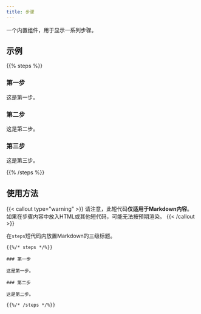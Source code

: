 ```yaml
---
title: 步骤
---
```


一个内置组件，用于显示一系列步骤。

## 示例

{{% steps %}}

### 第一步

这是第一步。

### 第二步

这是第二步。

### 第三步

这是第三步。

{{% /steps %}}


## 使用方法

{{< callout type="warning" >}}
  请注意，此短代码**仅适用于Markdown内容**。
  如果在步骤内容中放入HTML或其他短代码，可能无法按预期渲染。
{{< /callout >}}

在`steps`短代码内放置Markdown的三级标题。

```
{{%/* steps */%}}

### 第一步

这是第一步。

### 第二步

这是第二步。

{{%/* /steps */%}}
```